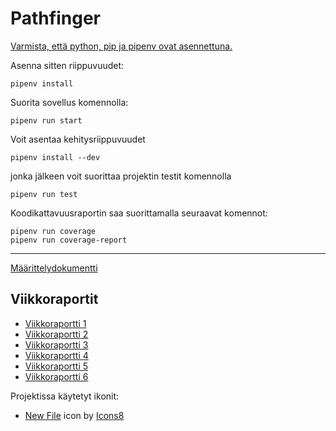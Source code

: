 # Pathfinger

[Varmista, että python, pip ja pipenv ovat asennettuna.](https://pipenv.pypa.io/en/stable/install/#installing-packages-for-your-project)

Asenna sitten riippuvuudet:

```
pipenv install
```

Suorita sovellus komennolla:
```
pipenv run start
```

Voit asentaa kehitysriippuvuudet
```
pipenv install --dev
```
jonka jälkeen voit suorittaa projektin testit komennolla
```
pipenv run test
```
Koodikattavuusraportin saa suorittamalla seuraavat komennot:
```
pipenv run coverage
pipenv run coverage-report
```

---



[Määrittelydokumentti](docs/maarittely.md)

## Viikkoraportit
* [Viikkoraportti 1](docs/viikkoraportti1.md)
* [Viikkoraportti 2](docs/viikkoraportti2.md)
* [Viikkoraportti 3](docs/viikkoraportti3.md)
* [Viikkoraportti 4](docs/viikkoraportti4.md)
*  [Viikkoraportti 5](docs/viikkoraportti5.md)
*  [Viikkoraportti 6](docs/viikkoraportti6.md)

Projektissa käytetyt ikonit:

* <a target="_blank" href="https://icons8.com/icon/-YJbeUM13LnE/new-file">New File</a> icon by <a target="_blank" href="https://icons8.com">Icons8</a>